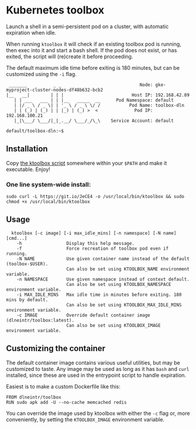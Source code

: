 # Kubernetes toolbox

Launch a shell in a semi-persistent pod on a cluster, with automatic expiration when idle.

When running `ktoolbox` it will check if an existing toolbox pod is running,
then exec into it and start a bash shell. If the pod does not exist, or has
exited, the script will (re)create it before proceeding.

The default maximum idle time before exiting is 180 minutes, but can be
customized using the `-i` flag.

```% ktoolbox
 _______          _ _                              Node: gke-myproject-cluster-nodes-df48b632-bcb2
|__   __|        | | |                          Host IP: 192.168.42.89
   | | ___   ___ | | |__   _____  __      Pod Namespace: default
   | |/ _ \ / _ \| | '_ \ / _ \ \/ /           Pod Name: toolbox-dln
   | | (_) | (_) | | |_) | (_) >  <              Pod IP: 192.168.100.21
   |_|\___/ \___/|_|_.__/ \___/_/\_\    Service Account: default

default/toolbox-dln:~$
```

## Installation

Copy [the ktoolbox script](https://raw.githubusercontent.com/dln/ktoolbox/master/ktoolbox)
somewhere within your `$PATH` and make it executable. Enjoy!

### One line system-wide install:
```
sudo curl -L https://git.io/JeCE4 -o /usr/local/bin/ktoolbox && sudo chmod +x /usr/local/bin/ktoolbox
```

## Usage

```
  ktoolbox [-c image] [-i max_idle_mins] [-n namespace] [-N name] [cmd...]
    -h                 Display this help message.
    -f                 Force recreation of toolbox pod even if running.
    -N NAME            Use given container name instead of the default (toolbox-$USER).
                       Can also be set using KTOOLBOX_NAME environment variable.
    -n NAMESPACE       Use given namespace instead of context default.
                       Can also be set using KTOOLBOX_NAMESPACE environment variable.
    -i MAX_IDLE_MINS   Max idle time in minutes before exiting. 180 mins by default.
                       Can also be set using KTOOLBOX_MAX_IDLE_MINS environment variable.
    -c IMAGE           Override default container image (dlneintr/toolbox:latest).
                       Can also be set using KTOOLBOX_IMAGE environment variable.
```

## Customizing the container
The default container image contains various useful utilities, but may be customized to taste.
Any image may be used as long as it has `bash` and `curl` installed, since
these are used in the entrypoint script to handle expiration.

Easiest is to make a custom Dockerfile like this:

```
FROM dlneintr/toolbox
RUN sudo apk add -U --no-cache memcached redis
```

You can override the image used by ktoolbox with either the `-c` flag or,
more conveniently, by setting the `KTOOLBOX_IMAGE` environment variable.

